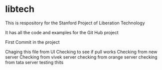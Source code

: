 libtech
=======

This is respository for the Stanford Project of Liberation Technology

It has all the code and examples for the Git Hub project

First Commit in the project

Chaging this file from UI
Checking to see if pull works
Checking from new server
Checking from vivek server
checking from orange server
checking from tata server
testing thits


